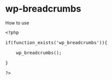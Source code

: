 # wp-breadcrumbs

How to use

<pre>&lt;?php

if(function_exists('wp_breadcrumbs')){

    wp_breadcrumbs();
    
}

?&gt;</pre>

